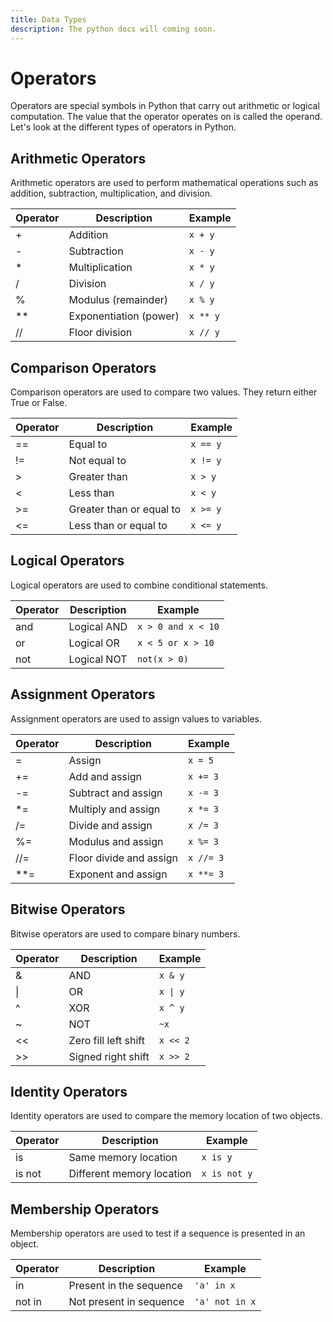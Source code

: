 ```yaml
---
title: Data Types
description: The python docs will coming soon.
---
```


# Operators

Operators are special symbols in Python that carry out arithmetic or logical computation. The value that the operator operates on is called the operand. Let's look at the different types of operators in Python.

## Arithmetic Operators

Arithmetic operators are used to perform mathematical operations such as addition, subtraction, multiplication, and division.

| Operator | Description              | Example     |
|----------|--------------------------|-------------|
| +        | Addition                 | `x + y`     |
| -        | Subtraction              | `x - y`     |
| *        | Multiplication           | `x * y`     |
| /        | Division                 | `x / y`     |
| %        | Modulus (remainder)      | `x % y`     |
| **       | Exponentiation (power)   | `x ** y`    |
| //       | Floor division           | `x // y`    |

## Comparison Operators

Comparison operators are used to compare two values. They return either True or False.

| Operator | Description              | Example     |
|----------|--------------------------|-------------|
| ==       | Equal to                 | `x == y`    |
| !=       | Not equal to             | `x != y`    |
| >        | Greater than             | `x > y`     |
| <        | Less than                | `x < y`     |
| >=       | Greater than or equal to | `x >= y`    |
| <=       | Less than or equal to    | `x <= y`    |

## Logical Operators

Logical operators are used to combine conditional statements.

| Operator | Description              | Example             |
|----------|--------------------------|---------------------|
| and      | Logical AND              | `x > 0 and x < 10`  |
| or       | Logical OR               | `x < 5 or x > 10`   |
| not      | Logical NOT              | `not(x > 0)`        |

## Assignment Operators

Assignment operators are used to assign values to variables.

| Operator | Description              | Example     |
|----------|--------------------------|-------------|
| =        | Assign                   | `x = 5`     |
| +=       | Add and assign           | `x += 3`    |
| -=       | Subtract and assign      | `x -= 3`    |
| *=       | Multiply and assign      | `x *= 3`    |
| /=       | Divide and assign        | `x /= 3`    |
| %=       | Modulus and assign       | `x %= 3`    |
| //=      | Floor divide and assign  | `x //= 3`   |
| **=      | Exponent and assign      | `x **= 3`   |

## Bitwise Operators

Bitwise operators are used to compare binary numbers.

| Operator | Description              | Example       |
|----------|--------------------------|---------------|
| &        | AND                      | `x & y`       |
| \|       | OR                       | `x \| y`      |
| ^        | XOR                      | `x ^ y`       |
| ~        | NOT                      | `~x`          |
| <<       | Zero fill left shift     | `x << 2`      |
| >>       | Signed right shift       | `x >> 2`      |

## Identity Operators

Identity operators are used to compare the memory location of two objects.

| Operator | Description              | Example       |
|----------|--------------------------|---------------|
| is       | Same memory location     | `x is y`      |
| is not   | Different memory location| `x is not y`  |

## Membership Operators

Membership operators are used to test if a sequence is presented in an object.

| Operator | Description              | Example       |
|----------|--------------------------|---------------|
| in       | Present in the sequence  | `'a' in x`    |
| not in   | Not present in sequence  | `'a' not in x`|
